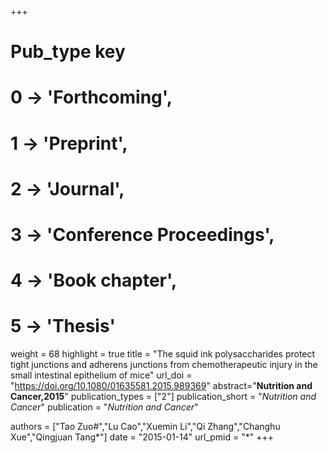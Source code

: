 +++
# Pub_type key
# 0 -> 'Forthcoming',
# 1 -> 'Preprint',
# 2 -> 'Journal',
# 3 -> 'Conference Proceedings',
# 4 -> 'Book chapter',
# 5 -> 'Thesis'

weight = 68
highlight = true
title = "The squid ink polysaccharides protect tight junctions and adherens junctions from chemotherapeutic injury in the small intestinal epithelium of mice"
url_doi = "https://doi.org/10.1080/01635581.2015.989369"
abstract="**Nutrition and Cancer,2015**"
publication_types = ["2"]
publication_short = "*Nutrition and Cancer*"
publication = "*Nutrition and Cancer*"

authors = ["Tao Zuo#","Lu Cao","Xuemin Li","Qi Zhang","Changhu Xue","Qingjuan Tang*"]
date = "2015-01-14"
url_pmid = "*"
+++
